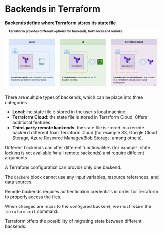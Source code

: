# Backends in Terraform

**Backends define where Terraform stores its state file**

![](./images/terraform-backends.png)

There are multiple types of backends, which can be place into three categories:

- **Local**: the state file is stored in the user's local machine.
- **Terraform Cloud**: the state file is stored in Terraform Cloud. Offers additional features.
- **Third-party remote backends**: the state file is stored in a remote backend different from Terraform Cloud (for
  example S3, Google Cloud Storage, Azure Resource Manager/Blob Storage, among others).

Different backends can offer different functionalities (for example, state locking is not available for all remote
backends) and require different arguments. 

A Terraform configuration can provide only one backend. 

The `backend` block cannot use any input variables, resource references, and data sources.

Remote backends requires authentication credentials in order for Terraform to properly access the files.

When changes are made to the configured backend, we must return the `terraform init` command.

Terraform offers the possibility of migrating state between different backends. 